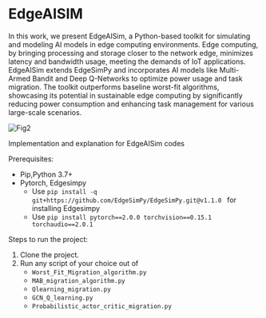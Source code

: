 # EdgeAISIM

In this work, we present EdgeAISim, a Python-based toolkit for simulating and modeling AI models in edge computing environments. Edge computing, by bringing processing and storage closer to the network edge, minimizes latency and bandwidth usage, meeting the demands of IoT applications. EdgeAISim extends EdgeSimPy and incorporates AI models like Multi-Armed Bandit and Deep Q-Networks to optimize power usage and task migration. The toolkit outperforms baseline worst-fit algorithms, showcasing its potential in sustainable edge computing by significantly reducing power consumption and enhancing task management for various large-scale scenarios.


![Fig2](https://github.com/MuhammedGolec/EdgeAISIM/assets/61287653/41509cd3-cb06-437d-b3ef-c8c0642aa3e4)












Implementation and explanation for EdgeAISim codes



Prerequisites:  
* Pip,Python 3.7+  
* Pytorch, Edgesimpy  
  - Use `pip install -q git+https://github.com/EdgeSimPy/EdgeSimPy.git@v1.1.0 ` for installing Edgesimpy
  - Use `pip install pytorch==2.0.0 torchvision==0.15.1 torchaudio==2.0.1`



Steps to run the project:
1. Clone the project.
2. Run any script of your choice out of  
   - ```Worst_Fit_Migration_algorithm.py```  
   - ```MAB_migration_algorithm.py```  
   - ```Qlearning_migration.py```  
   - ```GCN_Q_learning.py```  
   - ```Probabilistic_actor_critic_migration.py```  
